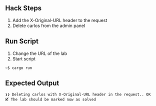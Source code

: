## Hack Steps

1. Add the X-Original-URL header to the request
2. Delete carlos from the admin panel

## Run Script

1. Change the URL of the lab
2. Start script

```
~$ cargo run
```

## Expected Output

```
❯❯ Deleting carlos with X-Original-URL header in the request.. OK
🗹 The lab should be marked now as solved
```
